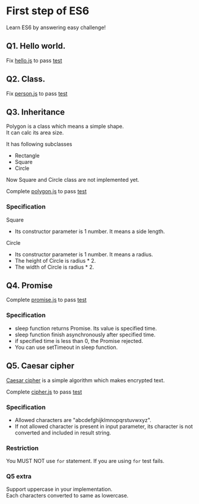 # First step of ES6

Learn ES6 by answering easy challenge!

## Q1. Hello world.

Fix [hello.js](es6/src/hello.js) to pass [test](es6/test/hello.spec.js)


## Q2. Class.

Fix [person.js](es6/src/person.js) to pass [test](es6/test/person.spec.js)


## Q3. Inheritance

Polygon is a class which means a simple shape.  
It can calc its area size.

It has following subclasses

- Rectangle
- Square
- Circle

Now Square and Circle class are not implemented yet.


Complete [polygon.js](es6/src/polygon.js) to pass [test](es6/test/polygon.spec.js)

### Specification

Square
- Its constructor parameter is 1 number. It means a side length.

Circle
- Its constructor parameter is 1 number. It means a radius.
- The height of Circle is radius * 2.
- The width of Circle is radius * 2.


## Q4. Promise

Complete [promise.js](es6/src/promise.js) to pass [test](es6/test/promise.spec.js)

### Specification
- sleep function returns Promise. Its value is specified time.
- sleep function finish asynchronously after specified time.
- if specified time is less than 0, the Promise rejected.
- You can use setTimeout in sleep function.


## Q5. Caesar cipher
[Caesar cipher](https://en.wikipedia.org/wiki/Caesar_cipher) is a simple algorithm which makes encrypted text.

Complete [cipher.js](es6/src/cipher.js) to pass [test](es6/test/cipher.spec.js)

### Specification
- Allowed characters are "abcdefghijklmnopqrstuvwxyz". 
- If not allowed character is present in input parameter, its character is not converted and included in result string.

### Restriction
You MUST NOT use `for` statement.
If you are using `for` test fails.

### Q5 extra
Support uppercase in your implementation.  
Each characters converted to same as lowercase.


